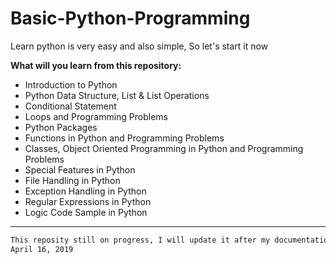 # Basic-Python-Programming
Learn python is very easy and also simple, So let's start it now

**What will you learn from this repository:**
- Introduction to Python
- Python Data Structure, List & List Operations
- Conditional Statement
- Loops and Programming Problems
- Python Packages
- Functions in Python and Programming Problems
- Classes, Object Oriented Programming in Python and Programming Problems
- Special Features in Python
- File Handling in Python
- Exception Handling in Python
- Regular Expressions in Python
- Logic Code Sample in Python

---

```bash
This reposity still on progress, I will update it after my documentation already done
April 16, 2019
```
